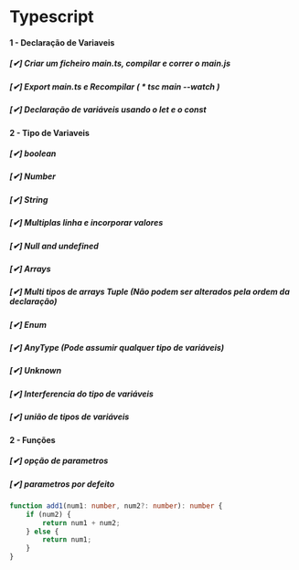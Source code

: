 # Typescript

#### 1 - Declaração de Variaveis
##### [&#x2714;] Criar um ficheiro main.ts, compilar e correr o main.js
##### [&#x2714;] Export main.ts e Recompilar ( * tsc main --watch )
##### [&#x2714;] Declaração de variáveis usando o let e o const

#### 2 - Tipo de Variaveis
##### [&#x2714;] boolean
##### [&#x2714;] Number
##### [&#x2714;] String
##### [&#x2714;] Multiplas linha e incorporar valores
##### [&#x2714;] Null and undefined
##### [&#x2714;] Arrays
##### [&#x2714;] Multi tipos de arrays Tuple (Não podem ser alterados pela ordem da declaração)
##### [&#x2714;] Enum
##### [&#x2714;] AnyType (Pode assumir qualquer tipo de variáveis)
##### [&#x2714;] Unknown
##### [&#x2714;] Interferencia do tipo de variáveis
##### [&#x2714;] união de tipos de variáveis

#### 2 - Funções
##### [&#x2714;] opção de parametros
##### [&#x2714;] parametros por defeito
```typescript
function add1(num1: number, num2?: number): number {
    if (num2) {
        return num1 + num2;
    } else {
        return num1;
    }
}
